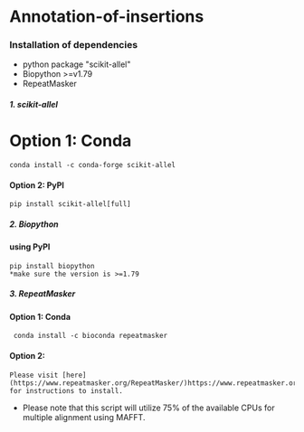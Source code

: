# Annotation-of-insertions
### Installation of dependencies
* python package "scikit-allel"
* Biopython >=v1.79
* RepeatMasker
##### 1. _scikit-allel_
# Option 1: Conda 
```
conda install -c conda-forge scikit-allel
```
#### Option 2: PyPI 
```
pip install scikit-allel[full]
```
##### 2. _Biopython_
#### using PyPI
```
pip install biopython
*make sure the version is >=1.79 
```
##### 3. _RepeatMasker_
#### Option 1: Conda 
```
 conda install -c bioconda repeatmasker
```
#### Option 2: 
```
Please visit [here](https://www.repeatmasker.org/RepeatMasker/)https://www.repeatmasker.org/RepeatMasker/) for instructions to install.
```
* Please note that this script will utilize 75% of the available CPUs for multiple alignment using MAFFT.
